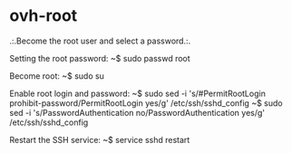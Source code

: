 # ovh-root
.:.Become the root user and select a password.:.

Setting the root password:
~$ sudo passwd root

Become root:
~$ sudo su

Enable root login and password:
~$ sudo sed -i 's/#PermitRootLogin prohibit-password/PermitRootLogin yes/g' /etc/ssh/sshd_config
~$ sudo sed -i 's/PasswordAuthentication no/PasswordAuthentication yes/g' /etc/ssh/sshd_config

Restart the SSH service:
~$ service sshd restart

